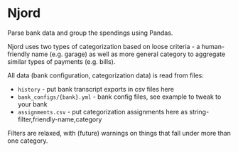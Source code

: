 # Njord

Parse bank data and group the spendings using Pandas.

Njord uses two types of categorization based on loose criteria - a human-friendly name (e.g. garage) as well as more general category to aggregate similar types of payments (e.g. bills).

All data (bank configuration, categorization data) is read from files:

* `history` - put bank transcript exports in csv files here
* `bank_configs/{bank}.yml` - bank config files, see example to tweak to your
  bank
* `assignments.csv` - put categorization assignments here as string-filter,friendly-name,category

Filters are relaxed, with (future) warnings on things that fall under more than one category.
